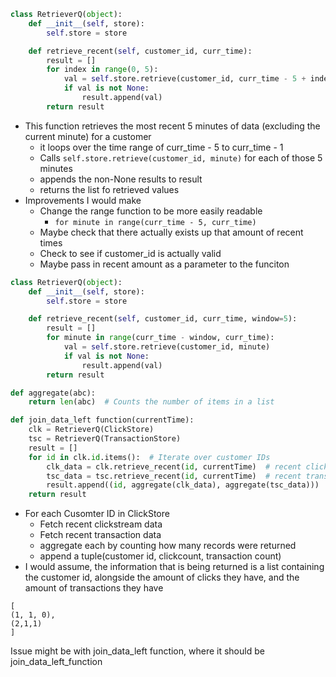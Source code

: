 
```python
class RetrieverQ(object):
    def __init__(self, store):
        self.store = store

    def retrieve_recent(self, customer_id, curr_time):
        result = []
        for index in range(0, 5):
            val = self.store.retrieve(customer_id, curr_time - 5 + index)
            if val is not None:
                result.append(val)
        return result
```

- This function retrieves the most recent 5 minutes of data (excluding the current minute) for a customer
	- it loops over the time range of curr_time - 5 to curr_time - 1
	- Calls `self.store.retrieve(customer_id, minute)` for each of those 5 minutes
	- appends the non-None results to result
	- returns the list fo retrieved values
- Improvements I would make
	- Change the range function to be more easily readable
		- `for minute in range(curr_time - 5, curr_time)`
	- Maybe check that there actually exists up that amount of recent times
	- Check to see if customer_id is actually valid
	- Maybe pass in recent amount as a parameter to the funciton
```python
class RetrieverQ(object):
    def __init__(self, store):
        self.store = store

    def retrieve_recent(self, customer_id, curr_time, window=5):
        result = []
        for minute in range(curr_time - window, curr_time):
            val = self.store.retrieve(customer_id, minute)
            if val is not None:
                result.append(val)
        return result
```


```python
def aggregate(abc):
    return len(abc)  # Counts the number of items in a list

def join_data_left function(currentTime):
    clk = RetrieverQ(ClickStore)
    tsc = RetrieverQ(TransactionStore)
    result = []
    for id in clk.id.items():  # Iterate over customer IDs
        clk_data = clk.retrieve_recent(id, currentTime)  # recent clickstream
        tsc_data = tsc.retrieve_recent(id, currentTime)  # recent transactions
        result.append((id, aggregate(clk_data), aggregate(tsc_data)))  # counts
    return result
```

- For each Cusomter ID in ClickStore
	- Fetch recent clickstream data
	- Fetch recent transaction data
	- aggregate each by counting how many records were returned
	- append a tuple(customer id, clickcount, transaction count)
- I would assume, the information that is being returned is a list containing the customer id, alongside the amount of clicks they have, and the amount of transactions they have
```
[
(1, 1, 0),
(2,1,1)
]
```

Issue might be with join_data_left function, where it should be join_data_left_function